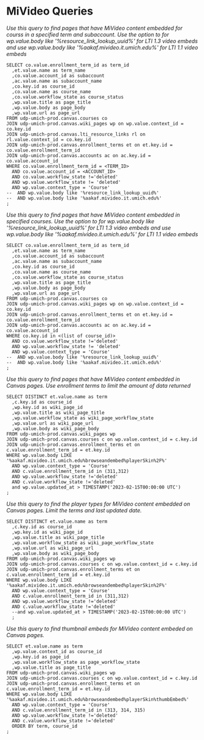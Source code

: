 # MiVideo Queries

*Use this query to find pages that have MiVideo content embedded for courss in a specified term and subaccount.  Use the option to for wp.value.body like '%resource_link_lookup_uuid%' for LTI 1.3 video embeds and use wp.value.body like '%aakaf.mivideo.it.umich.edu%' for LTI 1.1 video embeds*



```
SELECT co.value.enrollment_term_id as term_id
  ,et.value.name as term_name
  ,co.value.account_id as subaccount
  ,ac.value.name as subaccount_name
  ,co.key.id as course_id
  ,co.value.name as course_name
  ,co.value.workflow_state as course_status
  ,wp.value.title as page_title
  ,wp.value.body as page_body
  ,wp.value.url as page_url
FROM udp-umich-prod.canvas.courses co
JOIN udp-umich-prod.canvas.wiki_pages wp on wp.value.context_id = co.key.id
JOIN udp-umich-prod.canvas.lti_resource_links rl on rl.value.context_id = co.key.id
JOIN udp-umich-prod.canvas.enrollment_terms et on et.key.id = co.value.enrollment_term_id
JOIN udp-umich-prod.canvas.accounts ac on ac.key.id = co.value.account_id
WHERE co.value.enrollment_term_id = <TERM_ID>
  AND co.value.account_id = <ACCOUNT_ID>
  AND co.value.workflow_state !='deleted'
  AND wp.value.workflow_state != 'deleted'
  AND wp.value.context_type = 'Course'
--  AND wp.value.body like '%resource_link_lookup_uuid%'
--  AND wp.value.body like '%aakaf.mivideo.it.umich.edu%'
;
```

*Use this query to find pages that have MiVideo content embedded in specified courses. Use the option to for wp.value.body like '%resource_link_lookup_uuid%' for LTI 1.3 video embeds and use wp.value.body like '%aakaf.mivideo.it.umich.edu%' for LTI 1.1 video embeds*


```
SELECT co.value.enrollment_term_id as term_id
  ,et.value.name as term_name
  ,co.value.account_id as subaccount
  ,ac.value.name as subaccount_name
  ,co.key.id as course_id
  ,co.value.name as course_name
  ,co.value.workflow_state as course_status
  ,wp.value.title as page_title
  ,wp.value.body as page_body
  ,wp.value.url as page_url
FROM udp-umich-prod.canvas.courses co
JOIN udp-umich-prod.canvas.wiki_pages wp on wp.value.context_id = co.key.id
JOIN udp-umich-prod.canvas.enrollment_terms et on et.key.id = co.value.enrollment_term_id
JOIN udp-umich-prod.canvas.accounts ac on ac.key.id = co.value.account_id
WHERE co.key.id in <(list of course_id)>
  AND co.value.workflow_state !='deleted'
  AND wp.value.workflow_state != 'deleted'
  AND wp.value.context_type = 'Course'
--  AND wp.value.body like '%resource_link_lookup_uuid%'
--  AND wp.value.body like '%aakaf.mivideo.it.umich.edu%'
;
```

*Use this query to find pages that have MiVideo content embedded in Canvas pages. Use enrollment terms to limit the amount of data returned* 

```
SELECT DISTINCT et.value.name as term
  ,c.key.id as course_id
  ,wp.key.id as wiki_page_id
  ,wp.value.title as wiki_page_title
  ,wp.value.workflow_state as wiki_page_workflow_state
  ,wp.value.url as wiki_page_url
  ,wp.value.body as wiki_page_body
FROM udp-umich-prod.canvas.wiki_pages wp
JOIN udp-umich-prod.canvas.courses c on wp.value.context_id = c.key.id
JOIN udp-umich-prod.canvas.enrollment_terms et on c.value.enrollment_term_id = et.key.id
WHERE wp.value.body LIKE '%aakaf.mivideo.it.umich.edu%browseandembed%playerSkin%2F%'
  AND wp.value.context_type = 'Course'
  AND c.value.enrollment_term_id in (311,312)
  AND wp.value.workflow_state !='deleted'
  AND c.value.workflow_state !='deleted'
  and wp.value.updated_at > TIMESTAMP('2023-02-15T00:00:00 UTC') 
;

```
*Use this query to find the player types for MiVideo content embedded on Canvas pages. Limit the terms and last updated date.*
```
SELECT DISTINCT et.value.name as term
  ,c.key.id as course_id
  ,wp.key.id as wiki_page_id
  ,wp.value.title as wiki_page_title
  ,wp.value.workflow_state as wiki_page_workflow_state
  ,wp.value.url as wiki_page_url
  ,wp.value.body as wiki_page_body
FROM udp-umich-prod.canvas.wiki_pages wp
JOIN udp-umich-prod.canvas.courses c on wp.value.context_id = c.key.id
JOIN udp-umich-prod.canvas.enrollment_terms et on c.value.enrollment_term_id = et.key.id
WHERE wp.value.body LIKE '%aakaf.mivideo.it.umich.edu%browseandembed%playerSkin%2F%'
  AND wp.value.context_type = 'Course'
  AND c.value.enrollment_term_id in (311,312)
  AND wp.value.workflow_state !='deleted'
  AND c.value.workflow_state !='deleted'
  --and wp.value.updated_at > TIMESTAMP('2023-02-15T00:00:00 UTC') 
  ;

```
*Use this query to find thumbnail embeds for MiVideo content embeded on Canvas pages.*
```
SELECT et.value.name as term
  ,wp.value.context_id as course_id
  ,wp.key.id as page_id
  ,wp.value.workflow_state as page_workflow_state
  ,wp.value.title as page_title
FROM udp-umich-prod.canvas.wiki_pages wp
JOIN udp-umich-prod.canvas.courses c on wp.value.context_id = c.key.id
JOIN udp-umich-prod.canvas.enrollment_terms et on c.value.enrollment_term_id = et.key.id
WHERE wp.value.body LIKE '%aakaf.mivideo.it.umich.edu%browseandembed%playerSkin%thumbEmbed%'
  AND wp.value.context_type = 'Course'
  AND c.value.enrollment_term_id in (313, 314, 315)
  AND wp.value.workflow_state !='deleted'
  AND c.value.workflow_state !='deleted'
  ORDER BY term, course_id 
;

```